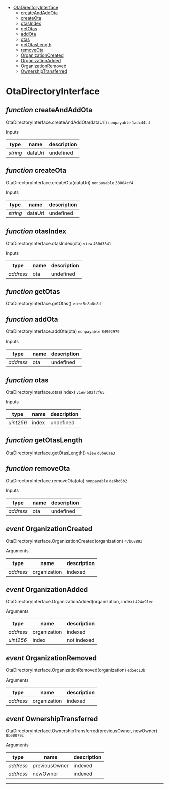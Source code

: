 * [OtaDirectoryInterface](#otadirectoryinterface)
  * [createAndAddOta](#function-createandaddota)
  * [createOta](#function-createota)
  * [otasIndex](#function-otasindex)
  * [getOtas](#function-getotas)
  * [addOta](#function-addota)
  * [otas](#function-otas)
  * [getOtasLength](#function-getotaslength)
  * [removeOta](#function-removeota)
  * [OrganizationCreated](#event-organizationcreated)
  * [OrganizationAdded](#event-organizationadded)
  * [OrganizationRemoved](#event-organizationremoved)
  * [OwnershipTransferred](#event-ownershiptransferred)

# OtaDirectoryInterface


## *function* createAndAddOta

OtaDirectoryInterface.createAndAddOta(dataUri) `nonpayable` `1adc44cd`


Inputs

| **type** | **name** | **description** |
|-|-|-|
| *string* | dataUri | undefined |


## *function* createOta

OtaDirectoryInterface.createOta(dataUri) `nonpayable` `38004cf4`


Inputs

| **type** | **name** | **description** |
|-|-|-|
| *string* | dataUri | undefined |


## *function* otasIndex

OtaDirectoryInterface.otasIndex(ota) `view` `460d3841`


Inputs

| **type** | **name** | **description** |
|-|-|-|
| *address* | ota | undefined |


## *function* getOtas

OtaDirectoryInterface.getOtas() `view` `5c8a8c8d`





## *function* addOta

OtaDirectoryInterface.addOta(ota) `nonpayable` `84902979`


Inputs

| **type** | **name** | **description** |
|-|-|-|
| *address* | ota | undefined |


## *function* otas

OtaDirectoryInterface.otas(index) `view` `b02f7f65`


Inputs

| **type** | **name** | **description** |
|-|-|-|
| *uint256* | index | undefined |


## *function* getOtasLength

OtaDirectoryInterface.getOtasLength() `view` `d0be6aa3`





## *function* removeOta

OtaDirectoryInterface.removeOta(ota) `nonpayable` `de6bd6b2`


Inputs

| **type** | **name** | **description** |
|-|-|-|
| *address* | ota | undefined |

## *event* OrganizationCreated

OtaDirectoryInterface.OrganizationCreated(organization) `47b68893`

Arguments

| **type** | **name** | **description** |
|-|-|-|
| *address* | organization | indexed |

## *event* OrganizationAdded

OtaDirectoryInterface.OrganizationAdded(organization, index) `424a91ec`

Arguments

| **type** | **name** | **description** |
|-|-|-|
| *address* | organization | indexed |
| *uint256* | index | not indexed |

## *event* OrganizationRemoved

OtaDirectoryInterface.OrganizationRemoved(organization) `ed5ec13b`

Arguments

| **type** | **name** | **description** |
|-|-|-|
| *address* | organization | indexed |

## *event* OwnershipTransferred

OtaDirectoryInterface.OwnershipTransferred(previousOwner, newOwner) `8be0079c`

Arguments

| **type** | **name** | **description** |
|-|-|-|
| *address* | previousOwner | indexed |
| *address* | newOwner | indexed |


---